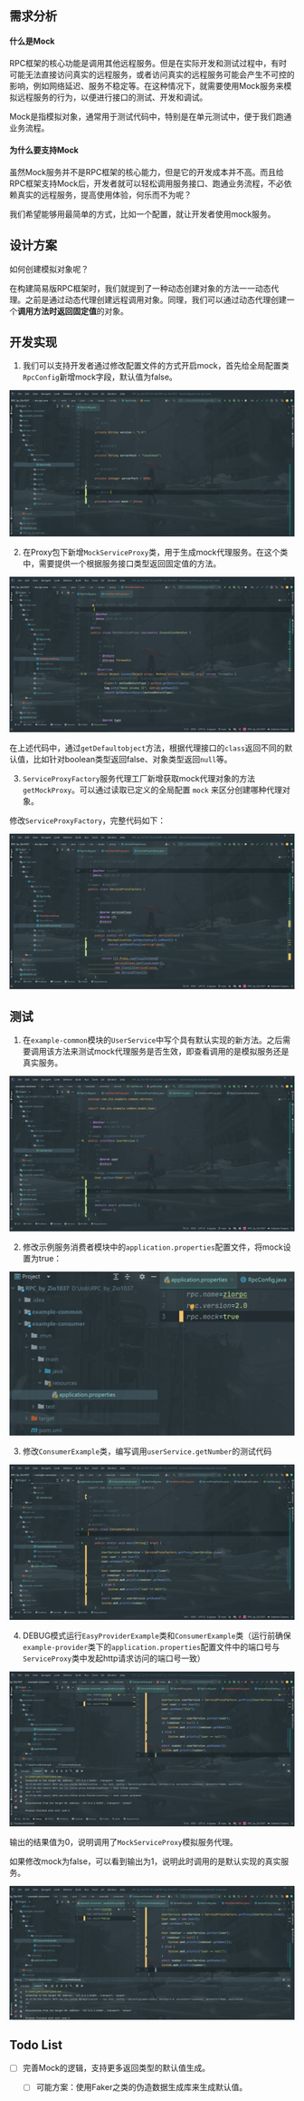 

## 需求分析

#### 什么是Mock

RPC框架的核心功能是调用其他远程服务。但是在实际开发和测试过程中，有时可能无法直接访问真实的远程服务，或者访问真实的远程服务可能会产生不可控的影响，例如网络延迟、服务不稳定等。在这种情况下，就需要使用Mock服务来模拟远程服务的行为，以便进行接口的测试、开发和调试。

Mock是指模拟对象，通常用于测试代码中，特别是在单元测试中，便于我们跑通业务流程。

#### 为什么要支持Mock

虽然Mock服务并不是RPC框架的核心能力，但是它的开发成本并不高。而且给RPC框架支持Mock后，开发者就可以轻松调用服务接口、跑通业务流程，不必依赖真实的远程服务，提高使用体验，何乐而不为呢？

我们希望能够用最简单的方式，比如一个配置，就让开发者使用mock服务。

  




## 设计方案

如何创建模拟对象呢？

在构建简易版RPC框架时，我们就提到了一种动态创建对象的方法一一动态代理。之前是通过动态代理创建远程调用对象。同理，我们可以通过动态代理创建一个**调用方法时返回固定值**的对象。

  



## 开发实现

1.   我们可以支持开发者通过修改配置文件的方式开启mock，首先给全局配置类`RpcConfig`新增mock字段，默认值为false。

![image-20250223194918332](..\assets\image-20250223194918332.png)

2.   在Proxy包下新增`MockServiceProxy`类，用于生成mock代理服务。在这个类中，需要提供一个根据服务接口类型返回固定值的方法。

![image-20250223195152829](..\assets\image-20250223195152829.png)

在上述代码中，通过`getDefaultobject`方法，根据代理接口的`class`返回不同的默认值，比如针对boolean类型返回false、对象类型返回`null`等。

3.   `ServiceProxyFactory`服务代理工厂新增获取mock代理对象的方法`getMockProxy`。可以通过读取已定义的全局配置 `mock` 来区分创建哪种代理对象。

修改`ServiceProxyFactory`，完整代码如下：

![image-20250223195521850](..\assets\image-20250223195521850.png)

  



## 测试

1.   在`example-common`模块的`UserService`中写个具有默认实现的新方法。之后需要调用该方法来测试mock代理服务是否生效，即查看调用的是模拟服务还是真实服务。

![image-20250223200025539](..\assets\image-20250223200025539.png)

2.   修改示例服务消费者模块中的`application.properties`配置文件，将mock设置为true：

![image-20250223200137063](..\assets\image-20250223200137063.png)

3.   修改`ConsumerExample`类，编写调用`userService.getNumber`的测试代码

![image-20250223200822822](..\assets\image-20250223200822822.png)

4.   DEBUG模式运行`EasyProviderExample`类和`ConsumerExample`类（运行前确保`example-provider`类下的`application.properties`配置文件中的端口号与`ServiceProxy`类中发起http请求访问的端口号一致）

![image-20250223201738177](..\assets\image-20250223201738177.png)

输出的结果值为0，说明调用了`MockServiceProxy`模拟服务代理。

如果修改mock为false，可以看到输出为1，说明此时调用的是默认实现的真实服务。

![image-20250223201818609](..\assets\image-20250223201818609.png)

  



## Todo List

-   [ ] 完善Mock的逻辑，支持更多返回类型的默认值生成。
    -   [ ] 可能方案：使用Faker之类的伪造数据生成库来生成默认值。

